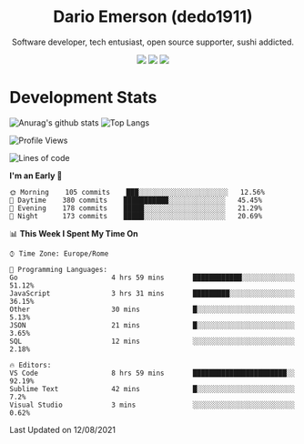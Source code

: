 <div align="center">
  
# Dario Emerson (dedo1911)
Software developer, tech entusiast, open source supporter, sushi addicted.

[![](https://img.shields.io/badge/-Linkedin-informational?style=for-the-badge&logo=linkedin&logoColor=white&color=2867B2)](http://linkedin.com/in/dedo1911)
[![](https://img.shields.io/badge/-Telegram-informational?style=for-the-badge&logo=telegram&logoColor=white&color=0088cc)](https://t.me/dedo1911)
[![](https://img.shields.io/badge/-Facebook-informational?style=for-the-badge&logo=facebook&logoColor=white&color=3b5998)](https://fb.com/dedo1911)

</div>

# Development Stats

![Anurag's github stats](https://github-readme-stats.vercel.app/api?username=dedo1911&count_private=true&show_icons=true&theme=chartreuse-dark)
![Top Langs](https://github-readme-stats.vercel.app/api/top-langs/?username=dedo1911&theme=chartreuse-dark&layout=compact)

<!--START_SECTION:waka-->
![Profile Views](http://img.shields.io/badge/Profile%20Views-0-blue)

![Lines of code](https://img.shields.io/badge/From%20Hello%20World%20I%27ve%20Written-65323%20lines%20of%20code-blue)

**I'm an Early 🐤** 

```text
🌞 Morning    105 commits    ███░░░░░░░░░░░░░░░░░░░░░░   12.56% 
🌆 Daytime    380 commits    ███████████░░░░░░░░░░░░░░   45.45% 
🌃 Evening    178 commits    █████░░░░░░░░░░░░░░░░░░░░   21.29% 
🌙 Night      173 commits    █████░░░░░░░░░░░░░░░░░░░░   20.69%

```


📊 **This Week I Spent My Time On** 

```text
⌚︎ Time Zone: Europe/Rome

💬 Programming Languages: 
Go                       4 hrs 59 mins       ████████████░░░░░░░░░░░░░   51.12% 
JavaScript               3 hrs 31 mins       █████████░░░░░░░░░░░░░░░░   36.15% 
Other                    30 mins             █░░░░░░░░░░░░░░░░░░░░░░░░   5.13% 
JSON                     21 mins             █░░░░░░░░░░░░░░░░░░░░░░░░   3.65% 
SQL                      12 mins             ░░░░░░░░░░░░░░░░░░░░░░░░░   2.18%

🔥 Editors: 
VS Code                  8 hrs 59 mins       ███████████████████████░░   92.19% 
Sublime Text             42 mins             █░░░░░░░░░░░░░░░░░░░░░░░░   7.2% 
Visual Studio            3 mins              ░░░░░░░░░░░░░░░░░░░░░░░░░   0.62%

```


 Last Updated on 12/08/2021
<!--END_SECTION:waka-->

<!--
**dedo1911/dedo1911** is a ✨ _special_ ✨ repository because its `README.md` (this file) appears on your GitHub profile.

Here are some ideas to get you started:

- 🔭 I’m currently working on ...
- 🌱 I’m currently learning ...
- 👯 I’m looking to collaborate on ...
- 🤔 I’m looking for help with ...
- 💬 Ask me about ...
- 📫 How to reach me: ...
- 😄 Pronouns: ...
- ⚡ Fun fact: ...
-->
